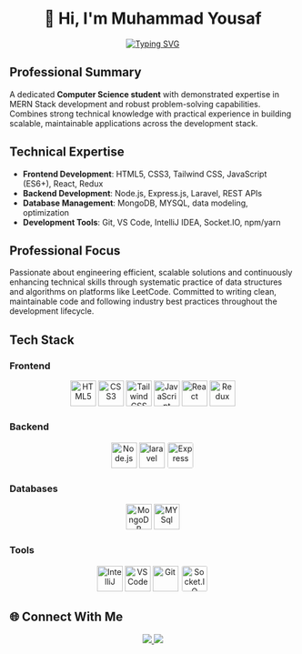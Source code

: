 <div align="center">

# 👋 Hi, I'm **Muhammad Yousaf**  

[![Typing SVG](https://readme-typing-svg.demolab.com?font=Fira+Code&weight=600&size=24&pause=1000&color=58A6FF&center=true&vCenter=true&width=600&lines=Computer+Science+Student;Full-Stack+MERN+Developer;Problem+Solver;DevOps+%26+Cloud+Enthusiast)](https://git.io/typing-svg)

</div>

## Professional Summary

A dedicated **Computer Science student** with demonstrated expertise in MERN Stack development and robust problem-solving capabilities. Combines strong technical knowledge with practical experience in building scalable, maintainable applications across the development stack.

## Technical Expertise

- **Frontend Development**: HTML5, CSS3, Tailwind CSS, JavaScript (ES6+), React, Redux
- **Backend Development**: Node.js, Express.js, Laravel, REST APIs
- **Database Management**: MongoDB, MYSQL, data modeling, optimization
- **Development Tools**: Git, VS Code, IntelliJ IDEA, Socket.IO, npm/yarn

## Professional Focus

Passionate about engineering efficient, scalable solutions and continuously enhancing technical skills through systematic practice of data structures and algorithms on platforms like LeetCode. Committed to writing clean, maintainable code and following industry best practices throughout the development lifecycle.

## Tech Stack  

### Frontend  
<p align="center">
  <img src="https://devicon-website.vercel.app/api/html5/original.svg" width="45" height="45" title="HTML5"/>
  <img src="https://devicon-website.vercel.app/api/css3/original.svg" width="45" height="45" title="CSS3"/>
  <img src="https://devicon-website.vercel.app/api/tailwindcss/original-wordmark.svg" width="45" height="45" title="Tailwind CSS"/>
  <img src="https://cdn.jsdelivr.net/gh/devicons/devicon/icons/javascript/javascript-original.svg" width="45" height="45" title="JavaScript"/>
  <img src="https://cdn.jsdelivr.net/gh/devicons/devicon/icons/react/react-original.svg" width="45" height="45" title="React"/>
  <img src="https://devicon-website.vercel.app/api/redux/original.svg" width="45" height="45" title="Redux"/>
</p>

### Backend  
<p align="center">

  <img src="https://cdn.jsdelivr.net/gh/devicons/devicon/icons/nodejs/nodejs-original.svg" width="45" height="45" title="Node.js"/>
<img src="https://devicon-website.vercel.app/api/laravel/plain.svg" width="45" height="45" title="laravel"></img>
  <img src="https://devicon-website.vercel.app/api/express/original.svg" width="45" height="45" title="Express" style="background-color:white; padding:2px; border-radius:5px;"/>
</p>

### Databases  
<p align="center">
  <img src="https://cdn.jsdelivr.net/gh/devicons/devicon/icons/mongodb/mongodb-original.svg" width="45" height="45" title="MongoDB"/>
  <img src="https://devicon-website.vercel.app/api/mysql/original.svg " width="45" height="45" title ="MYSql"></img>
</p>


### Tools  
<p align="center">
  <img src="https://cdn.jsdelivr.net/gh/devicons/devicon/icons/intellij/intellij-original.svg" width="45" height="45" title="IntelliJ"/>
  <img src="https://cdn.jsdelivr.net/gh/devicons/devicon/icons/vscode/vscode-original.svg" width="45" height="45" title="VS Code"/>
  <img src="https://cdn.jsdelivr.net/gh/devicons/devicon/icons/git/git-original.svg" width="45" height="45" title="Git"/>
  <img src="https://devicon-website.vercel.app/api/socketio/original.svg" width="45" height="45" title="Socket.IO" style="background-color:white; padding:2px; border-radius:5px;"/>
</p>

## 🌐 Connect With Me  

<p align="center">
  <a href="https://linkedin.com/in/muhammad-yousaf-66b06b245">
    <img src="https://img.shields.io/badge/LinkedIn-%230077B5.svg?logo=LinkedIn&logoColor=white"/>
  </a>
  <a href="mailto:arainyousif020@gamil.com">
    <img src="https://img.shields.io/badge/Email-D14836?logo=gmail&logoColor=white"/>
  </a>
</p>
